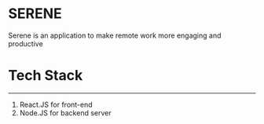# SERENE

Serene is an application to make remote work more engaging and productive

# Tech Stack
------------------------------------------------------
1. React.JS for front-end
2. Node.JS for backend server